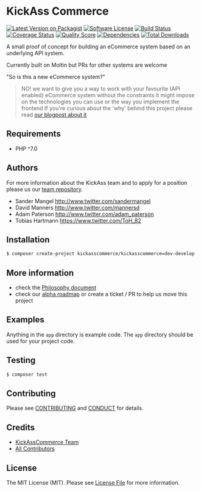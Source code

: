 # KickAss Commerce

[![Latest Version on Packagist][ico-version]][link-packagist]
[![Software License][ico-license]](LICENSE.md)
[![Build Status][ico-travis]][link-travis]
[![Coverage Status][ico-scrutinizer]][link-scrutinizer]
[![Quality Score][ico-code-quality]][link-code-quality]
[![Dependencies][ico-dependencies]][link-dependencies]
[![Total Downloads][ico-downloads]][link-downloads]

A small proof of concept for building an eCommerce system based on an underlying API system.

Currently built on Moltin but PRs for other systems are welcome

"So is this a new eCommerce system?"
> NO! we want to give you a way to work with your favourite (API enabled) eCommerce system without 
> the constraints it might impose on the technologies you can use or the way you implement the frontend
If you're curious about the 'why' behind this project please read [our blogpost about it](https://medium.com/@sandermangel/you-wont-believe-what-happened-when-these-e-commerce-devs-got-frustrated-30e67fef94e4#.lcj1r9dxo)

## Requirements
- PHP ^7.0

## Authors

For more information about the KickAss team and to apply for a position please us our [team repository](https://github.com/KickAssCommerce/team-kickass).

- Sander Mangel <http://www.twitter.com/sandermangel>
- David Manners <http://www.twitter.com/mannersd>
- Adam Paterson <http://www.twitter.com/adam_paterson>
- Tobias Hartmann <https://www.twitter.com/ToH_82>

## Installation
``` bash
$ composer create-project kickasscommerce/kickasscommerce=dev-develop .
```

## More information
- check the [Philosophy document](https://github.com/KickAssCommerce/KickAssCommerce/blob/develop/doc/philosophy.md)
- check our [alpha roadmap](https://github.com/KickAssCommerce/KickAssCommerce/projects/1) or 
create a ticket / PR to help us move this project

## Examples
Anything in the `app` directory is example code. The `app` directory should be used for your project code.

## Testing

``` bash
$ composer test
```

## Contributing

Please see [CONTRIBUTING](CONTRIBUTING.md) and [CONDUCT](CONDUCT.md) for details.

## Credits

- [KickAssCommerce Team][link-author]
- [All Contributors][link-contributors]

## License

The MIT License (MIT). Please see [License File](LICENSE.md) for more information.

[ico-version]: https://img.shields.io/packagist/v/kickasscommerce/kickasscommerce.svg?style=flat-square
[ico-license]: https://img.shields.io/badge/license-MIT-brightgreen.svg?style=flat-square
[ico-travis]: https://img.shields.io/travis/KickAssCommerce/KickAssCommerce.svg?style=flat-square
[ico-scrutinizer]: https://img.shields.io/scrutinizer/coverage/g/kickasscommerce/kickasscommerce.svg?style=flat-square
[ico-code-quality]: https://img.shields.io/scrutinizer/g/kickasscommerce/kickasscommerce.svg?style=flat-square
[ico-dependencies]: https://www.versioneye.com/user/projects/58aaee3cb4d2a20045c15806/badge.svg?style=flat-square
[ico-downloads]: https://img.shields.io/packagist/dt/kickasscommerce/kickasscommerce.svg?style=flat-square

[link-packagist]: https://packagist.org/packages/kickasscommerce/kickasscommerce
[link-travis]: https://travis-ci.org/KickAssCommerce/KickAssCommerce
[link-scrutinizer]: https://scrutinizer-ci.com/g/KickAssCommerce/KickAssCommerce/code-structure
[link-code-quality]: https://scrutinizer-ci.com/g/KickAssCommerce/KickAssCommerce/
[link-dependencies]: https://www.versioneye.com/user/projects/58aaee3cb4d2a20045c15806
[link-downloads]: https://packagist.org/packages/kickasscommerce/kickasscommerce
[link-author]: https://github.com/KickAssCommerce
[link-contributors]: ../../contributors